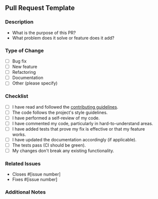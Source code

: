 ## Pull Request Template

### Description
<!-- Please include a summary of the change and which issue is addressed. -->
- What is the purpose of this PR?
- What problem does it solve or feature does it add?

### Type of Change
<!-- Please check the relevant option. -->
- [ ] Bug fix
- [ ] New feature
- [ ] Refactoring
- [ ] Documentation
- [ ] Other (please specify)

### Checklist
<!-- Please ensure the following before submitting the PR: -->
- [ ] I have read and followed the [contributing guidelines](#).
- [ ] The code follows the project's style guidelines.
- [ ] I have performed a self-review of my code.
- [ ] I have commented my code, particularly in hard-to-understand areas.
- [ ] I have added tests that prove my fix is effective or that my feature works.
- [ ] I have updated the documentation accordingly (if applicable).
- [ ] The tests pass (CI should be green).
- [ ] My changes don't break any existing functionality.

### Related Issues
<!-- Please reference any issues related to this PR. -->
- Closes #[issue number]
- Fixes #[issue number]

### Additional Notes
<!-- Provide any additional context or information regarding this PR. -->
